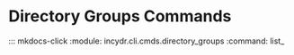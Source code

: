 # Directory Groups Commands

::: mkdocs-click
    :module: incydr.cli.cmds.directory_groups
    :command: list_
